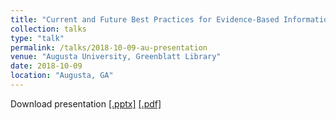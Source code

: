 ```yaml
---
title: "Current and Future Best Practices for Evidence-Based Information Seeking for Nursing"
collection: talks
type: "talk"
permalink: /talks/2018-10-09-au-presentation
venue: "Augusta University, Greenblatt Library"
date: 2018-10-09
location: "Augusta, GA"
---
```

Download presentation [[.pptx]](https://academic.mattweirick.com/files/au-presentation-20181009.pptx) [[.pdf]](https://academic.mattweirick.com/files/au-presentation-20181009.pdf)
